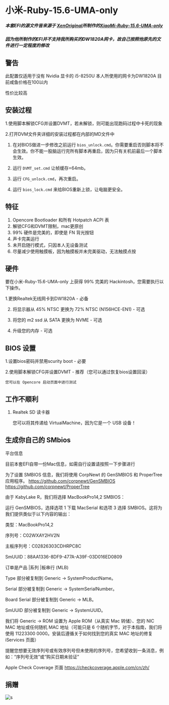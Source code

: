 # 小米-Ruby-15.6-UMA-only

##### 本套EFI的源文件皆来源于 [XenOriginal](https://github.com/XenOriginal)所制作的[XiaoMi-Ruby-15.6-UMA-only](https://github.com/XenOriginal/XiaoMi-Ruby-15.6-UMA-only)

##### 因为他所制作的EFI并不支持我所购买的DW1820A网卡，故自己按照他原先的文件进行一定程度的修改

##  警告

此配置仅适用于没有 Nvidia 显卡的 i5-8250U 本人所使用的网卡为DW1820A 目前咸鱼价格在100以内

性价比较高

## 安装过程

1.使用脚本解锁CFG并设置DVMT，若未解锁，则可能出现跑码过程中卡死的现象

2.打开DVM文件夹详细的安装过程都在内部的MD文件中

1. 在对BIOS做进一步修改之前运行 `bios_unlock.cmd`。你需要重启否则脚本将不会生效。你不能一股脑运行完所有脚本再重启，因为只有关机前最后一个脚本生效。

2. 运行 `DVMT_set.cmd` 让帧缓存=64mb。

3. 运行 `CFG_unlock.cmd`，再次重启。

4. 运行 `bios_lock.cmd` 来给BIOS重新上锁，让电脑更安全。

## 特征

1. Opencore Bootloader 和所有 Hotpatch ACPI 表
2. 解锁CFG和DVMT限制，mac更原创
3. 99% 硬件是完美的，即使是 FN 背光按钮
4. 声卡完美运行
5. 未开启随行模式，只因本人无设备测试
6. 尽量减少使用触摸板，因为触摸板并未完美驱动，无法触摸点按

## 硬件

要在小米-Ruby-15.6-UMA-only 上获得 99% 完美的 Hackintosh，您需要执行以下操作。

1.更换Realtek无线网卡到DW1820A - 必备

2. 将显示器从 45% NTSC 更换为 72% NTSC (N156HCE-EN1) - 可选

3. 将您的 m2 ssd 从 SATA 更换为 NVME - 可选

4. 升级您的内存 - 可选


## BIOS 设置

1.设置bios密码并禁用scurity boot - 必要

2.使用脚本解锁CFG并设置DVMT - 推荐（您可以通过恢复bios设置回滚）

    您可以在 Opencore 启动页面中进行测试

## 工作不顺利

1. Realtek SD 读卡器

    您可以将其传递给 VirtualMachine，因为它是一个 USB 设备！

## 生成你自己的 SMbios

  平台信息

目前本套EFI自带一份Mac信息，如需自行设置请按照一下步骤进行

  为了设置 SMBIOS 信息，我们将使用 CorpNewt 的 GenSMBIOS 和 ProperTree 应用程序。 https://github.com/corpnewt/GenSMBIOS https://github.com/corpnewt/ProperTree

  由于 KabyLake R，我们将选择 MacBookPro14,2 SMBIOS：

  运行 GenSMBIOS，选择选项 1 下载 MacSerial 和选项 3 选择 SMBIOS。这将为我们提供类似于以下内容的输出：

  类型：MacBookPro14,2

  序列号：C02WXAY2HV2N

  主板序列号：C02826303CDHRPC8C

  SmUUID：88AA1336-8DF9-477A-A39F-03D016ED0809

  订单是产品 |系列 |板串行 (MLB)

  Type 部分被复制到 Generic -> SystemProductName。

  Serial 部分被复制到 Generic -> SystemSerialNumber。

  Board Serial 部分被复制到 Generic -> MLB。

  SmUUID 部分被复制到 Generic -> SystemUUID。

  我们将 Generic -> ROM 设置为 Apple ROM（从真实 Mac 转储）、您的 NIC MAC 地址或任何随机 MAC 地址（可能只是 6 个随机字节，对于本指南，我们将使用 11223300 0000。安装后遵循关于如何找到您的真实 MAC 地址的修复 iServices 页面）

  提醒您想要无效序列号或有效序列号但未使用的序列号，您希望收到一条消息，例如：“序列号无效”或“购买日期未验证”

  Apple Check Coverage 页面 https://checkcoverage.apple.com/cn/zh/

## 捐赠

![s](https://i.loli.net/2021/07/14/SecNU3HOmFfdhzM.png)

